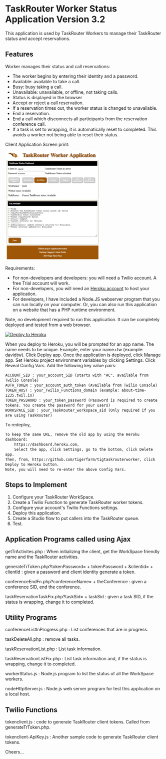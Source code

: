 # TaskRouter Worker Status Application Version 3.2

This application is used by TaskRouter Workers to manage their TaskRouter status and accept reservations.

## Features

Worker manages their status and call reservations:

- The worker begins by entering their identity and a password.
- Available: available to take a call.
- Busy: busy taking a call.
- Unavailable: unavailable, or offline, not taking calls.
- Status is displayed in the browser
- Accept or reject a call reservation.
- If a reservation times out, the worker status is changed to unavailable.
- End a reservation.
- End a call which disconnects all participants from the reservation conference call.
- If a task is set to wrapping, it is automatically reset to completed. This avoids a worker not being able to reset their status.

Client Application Screen print:

<img src="Tiger_Agent.jpg" width="300"/>

Requirements:

- For non-developers and developers: you will need a Twilio account. A free Trial account will work.
- For non-developers, you will need an [Heroku account](https://heroku.com/) to host your application.
- For developers, I have included a Node.JS webserver program that you can run locally on your computer.
  Or, you can also run this application on a website that has a PHP runtime environment.

Note, no development required to run this application. It can be completely deployed and tested from a web browser.

[![Deploy to Heroku](https://www.herokucdn.com/deploy/button.svg)](https://heroku.com/deploy?template=https://github.com/tigerfarm/tigtaskrouterworker)

When you deploy to Heroku, you will be prompted for an app name. 
The name needs to be unique. Example, enter your name+tw (example: davidtw). 
Click Deploy app. Once the application is deployed, click Manage app. 
Set Heroku project environment variables by clicking Settings. 
Click Reveal Config Vars. Add the following key value pairs:
````
ACCOUNT_SID : your_account_SID (starts with "AC", available from Twilio Console)
AUTH_TOKEN : your_account_auth_token (Available from Twilio Console)
TOKEN_HOST : your_Twilio_Functions_domain (example: about-time-1235.twil.io)
TOKEN_PASSWORD : your_token_password (Password is required to create tokens. You create the password for your users)
WORKSPACE_SID : your_TaskRouter_workspace_sid (Only required if you are using TaskRouter)
````
To redeploy,
````
To keep the same URL, remove the old app by using the Heroku dashboard:
    https://dashboard.heroku.com,
    Select the app, click Settings, go to the bottom, click Delete app.
Then, from, https://github.com/tigerfarm/tigtaskrouterworker, click Deploy to Heroku button.
Note, you will need to re-enter the above Config Vars.
````

## Steps to Implement

1. Configure your TaskRouter WorkSpace.
2. Create a Twilio Function to generate TaskRouter worker tokens.
3. Configure your account's Twilio Functions settings.
4. Deploy this application.
5. Create a Studio flow to put callers into the TaskRouter queue.
6. Test.

## Application Programs called using Ajax

getTrActivites.php : When initializing the client, get the WorkSpace friendly name and the TaskRouter activities.

generateTrToken.php?tokenPassword= + tokenPassword + &clientid= + clientId : given a password and client identity generate a token.

conferenceEndFn.php?conferenceName= + theConference : given a conference SID, end the conference.

taskReservationTaskFix.php?taskSid= + taskSid : given a task SID, if the status is wrapping, change it to completed.

## Utility Programs

conferenceListInProgress.php : List conferences that are in progress.

taskDeleteAll.php : remove all tasks.

taskReservationList.php : List task information.

taskReservationListFix.php : List task information and, if the status is wrapping, change it to completed.

workerStatus.js : Node.js program to list the status of all the WorkSpace workers.

nodeHttpServer.js : Node.js web server program for test this application on a local host.

## Twilio Functions

tokenclient.js : code to generate TaskRouter client tokens. Called from generateTrToken.php.

tokenclient-ApiKey.js : Another sample code to generate TaskRouter client tokens.

Cheers...
